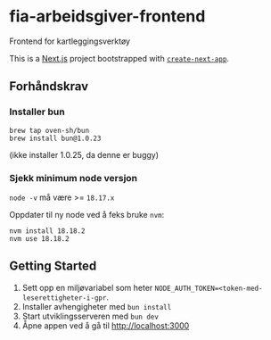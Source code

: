 # fia-arbeidsgiver-frontend

Frontend for kartleggingsverktøy

This is a [Next.js](https://nextjs.org/) project bootstrapped with [`create-next-app`](https://github.com/vercel/next.js/tree/canary/packages/create-next-app).

## Forhåndskrav

### Installer bun

```shell
brew tap oven-sh/bun
brew install bun@1.0.23
```

(ikke installer 1.0.25, da denne er buggy)

### Sjekk minimum node versjon

`node -v` må være >= `18.17.x`

Oppdater til ny node ved å feks bruke `nvm`:

```shell
nvm install 18.18.2
nvm use 18.18.2
```


## Getting Started

1. Sett opp en miljøvariabel som heter `NODE_AUTH_TOKEN=<token-med-leserettigheter-i-gpr`.
2. Installer avhengigheter med `bun install`
3. Start utviklingsserveren med `bun dev`
4. Åpne appen ved å gå til  [http://localhost:3000](http://localhost:3000) 

